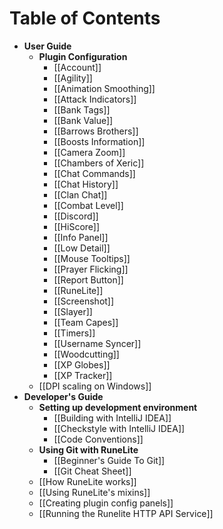 # Table of Contents
* **User Guide**
  * **Plugin Configuration**
    * [[Account]]
    * [[Agility]]
    * [[Animation Smoothing]]
    * [[Attack Indicators]]
    * [[Bank Tags]]
    * [[Bank Value]]
    * [[Barrows Brothers]]
    * [[Boosts Information]]
    * [[Camera Zoom]]
    * [[Chambers of Xeric]]
    * [[Chat Commands]]
    * [[Chat History]]
    * [[Clan Chat]]
    * [[Combat Level]]
    * [[Discord]]
    * [[HiScore]]
    * [[Info Panel]]
    * [[Low Detail]]
    * [[Mouse Tooltips]]
    * [[Prayer Flicking]]
    * [[Report Button]]
    * [[RuneLite]]
    * [[Screenshot]]
    * [[Slayer]]
    * [[Team Capes]]
    * [[Timers]]
    * [[Username Syncer]]
    * [[Woodcutting]]
    * [[XP Globes]]
    * [[XP Tracker]]
  * [[DPI scaling on Windows]]
* **Developer's Guide**
  * **Setting up development environment**
    * [[Building with IntelliJ IDEA]]
    * [[Checkstyle with IntelliJ IDEA]]
    * [[Code Conventions]]
  * **Using Git with RuneLite**
    * [[Beginner's Guide To Git]]
    * [[Git Cheat Sheet]]
  * [[How RuneLite works]]
  * [[Using RuneLite's mixins]]
  * [[Creating plugin config panels]]
  * [[Running the Runelite HTTP API Service]]